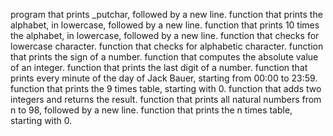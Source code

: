 program that prints _putchar, followed by a new line.
function that prints the alphabet, in lowercase, followed by a new line.
function that prints 10 times the alphabet, in lowercase, followed by a new line.
function that checks for lowercase character.
function that checks for alphabetic character.
function that prints the sign of a number.
function that computes the absolute value of an integer.
function that prints the last digit of a number.
function that prints every minute of the day of Jack Bauer, starting from 00:00 to 23:59.
function that prints the 9 times table, starting with 0.
function that adds two integers and returns the result.
function that prints all natural numbers from n to 98, followed by a new line.
function that prints the n times table, starting with 0.
